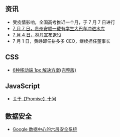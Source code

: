 ## 资讯

- 受疫情影响，全国高考推迟一个月，于 7 月 7 日进行
- [7 月 7 日，贵州安顺一载有学生大巴车冲进水库](https://news.163.com/20/0707/14/FGUJ2MM60001899O.html)
- [7 月 4 日，林丹宣布退役](http://toutiao.lawnewcn.com/pc/122122.html)
- 7 月 1 日，黄峥卸任拼多多 CEO，继续担任董事长

## CSS

- [6种移动端 1px 解决方案(完整版)](https://mp.weixin.qq.com/s/IrV0-v3v5Cl969yFCI58Rg)


## JavaScript

- [关于【Promise】十问](https://mp.weixin.qq.com/s/dtJJWmfzjWf8Odxlve7BZA)

## 数据安全

- [Google 数据中心的六层安全系统](http://weibo.com/1815070622/Ja6Xd3qGt)